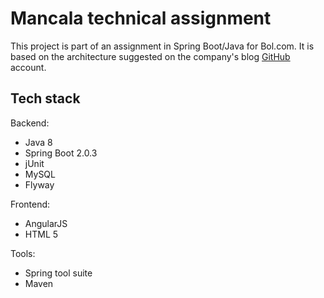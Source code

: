 # Mancala technical assignment

This project is part of an assignment in Spring Boot/Java for Bol.com. It is based on the architecture suggested on the company's blog [GitHub](https://github.com/bolcom/bol-technical-assignments) account.



## Tech stack


Backend: 

* Java 8
* Spring Boot 2.0.3
* jUnit
* MySQL
* Flyway

Frontend:

* AngularJS
* HTML 5

Tools:

* Spring tool suite
* Maven
